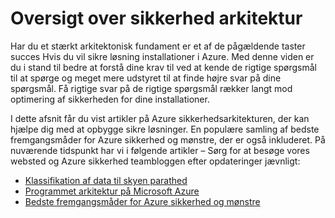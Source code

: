 <properties
   pageTitle="Oversigt over sikkerhed arkitektur | Microsoft Azure"
   description="I artiklen indeholder en oversigt over sikkerhed arkitektur af Azure og en curated liste over relaterede artikler."
   services="security"
   documentationCenter="na"
   authors="TomShinder"
   manager="MBaldwin"
   editor="TomSh"/>

<tags
   ms.service="security"
   ms.devlang="na"
   ms.topic="article"
   ms.tgt_pltfrm="na"
   ms.workload="na"
   ms.date="08/16/2016"
   ms.author="yurid"/>

# <a name="security-architecture-overview"></a>Oversigt over sikkerhed arkitektur

Har du et stærkt arkitektonisk fundament er et af de pågældende taster succes Hvis du vil sikre løsning installationer i Azure. Med denne viden er du i stand til bedre at forstå dine krav til ved at kende de rigtige spørgsmål til at spørge og meget mere udstyret til at finde højre svar på dine spørgsmål. Få rigtige svar på de rigtige spørgsmål rækker langt mod optimering af sikkerheden for dine installationer.

I dette afsnit får du vist artikler på Azure sikkerhedsarkitekturen, der kan hjælpe dig med at opbygge sikre løsninger. En populære samling af bedste fremgangsmåder for Azure sikkerhed og mønstre, der er også inkluderet. På nuværende tidspunkt har vi i følgende artikler – Sørg for at besøge vores websted og Azure sikkerhed teambloggen efter opdateringer jævnligt:

- [Klassifikation af data til skyen parathed](azure-security-data-classification.md)
- [Programmet arkitektur på Microsoft Azure](security-application-architecture-on-azure.md)
- [Bedste fremgangsmåder for Azure sikkerhed og mønstre](security-best-practices-and-patterns.md)
